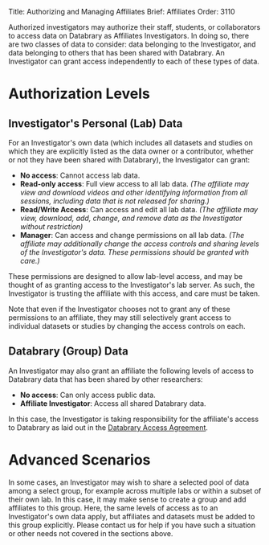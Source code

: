 Title: Authorizing and Managing Affiliates
Brief: Affiliates
Order: 3110

Authorized investigators may authorize their staff, students, or collaborators to access data on Databrary as Affiliates Investigators.
In doing so, there are two classes of data to consider: data belonging to the Investigator, and data belonging to others that has been shared with Databrary.
An Investigator can grant access independently to each of these types of data.

# Authorization Levels

## Investigator's Personal (Lab) Data

For an Investigator's own data (which includes all datasets and studies on which they are explicitly listed as the data owner or a contributor, whether or not they have been shared with Databrary), the Investigator can grant:

- **No access**: Cannot access lab data.
- **Read-only access**: Full view access to all lab data. *(The affiliate may view and download videos and other identifying information from all sessions, including data that is not released for sharing.)*
- **Read/Write Access**: Can access and edit all lab data. *(The affiliate may view, download, add, change, and remove data as the Investigator without restriction)*
- **Manager**: Can access and change permissions on all lab data. *(The affiliate may additionally change the access controls and sharing levels of the Investigator's data. These permissions should be granted with care.)*

These permissions are designed to allow lab-level access, and may be thought of as granting access to the Investigator's lab server.
As such, the Investigator is trusting the affiliate with this access, and care must be taken.

Note that even if the Investigator chooses not to grant any of these permissions to an affiliate, they may still selectively grant access to individual datasets or studies by changing the access controls on each.

## Databrary (Group) Data

An Investigator may also grant an affiliate the following levels of access to Databrary data that has been shared by other researchers:

- **No access**: Can only access public data.
- **Affiliate Investigator**: Access all shared Databrary data.

In this case, the Investigator is taking responsibility for the affiliate's access to Databrary as laid out in the [Databrary Access Agreement](|filename|../../../policies/access-agreement.mdi).

# Advanced Scenarios

In some cases, an Investigator may wish to share a selected pool of data among a select group, for example across multiple labs or within a subset of their own lab. In this case, it may make sense to create a group and add affiliates to this group. Here, the same levels of access as to an Investigator's own data apply, but affiliates and datasets must be added to this group explicitly. Please contact us for help if you have such a situation or other needs not covered in the sections above.